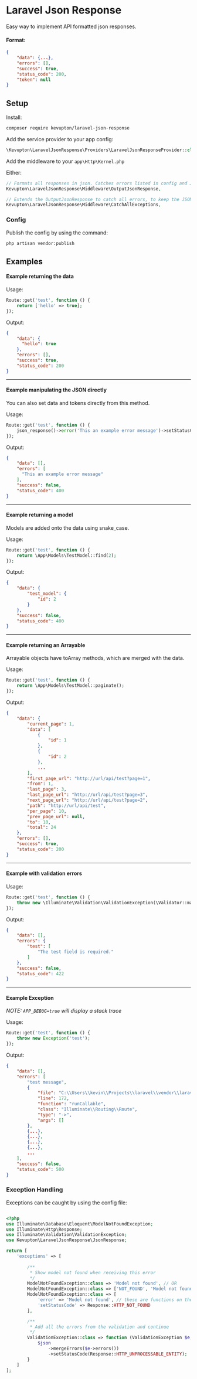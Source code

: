 # Laravel Json Response

Easy way to implement API formatted json responses.

#### Format:
```json
{
    "data": {...},
    "errors": [],
    "success": true,
    "status_code": 200,
    "token": null
}
```

## Setup

Install:
```bash
composer require kevupton/laravel-json-response
```

Add the service provider to your app config:
```php
\Kevupton\LaravelJsonResponse\Providers\LaravelJsonResponseProvider::class,
```

Add the middleware to your `app\Http\Kernel.php`

Either:

```php
// Formats all responses in json. Catches errors listed in config and JsonResponseErrorExceptions
Kevupton\LaravelJsonResponse\Middleware\OutputJsonResponse, 

// Extends the OutputJsonResponse to catch all errors, to keep the JSON output
Kevupton\LaravelJsonResponse\Middleware\CatchAllExceptions, 
```

### Config

Publish the config by using the command:
```bash
php artisan vendor:publish
```

## Examples

#### Example returning the data

Usage:
```php
Route::get('test', function () {
    return ['hello' => true];
});
```

Output:
```json
{
    "data": {
      "hello": true
    },
    "errors": [],
    "success": true,
    "status_code": 200
}
```

-----

#### Example manipulating the JSON directly
You can also set data and tokens directly from this method.

Usage:
```php
Route::get('test', function () {
    json_response()->error('This an example error message')->setStatusCode(\Illuminate\Http\Response::HTTP_BAD_REQUEST);
});
```

Output:
```json
{
    "data": [],
    "errors": [
      "This an example error message"
    ],
    "success": false,
    "status_code": 400
}
```

-----

#### Example returning a model
Models are added onto the data using snake_case.

Usage:
```php
Route::get('test', function () {
    return \App\Models\TestModel::find(2);
});
```

Output:
```json
{
    "data": {
        "test_model": {
            "id": 2
        }
    },
    "success": false,
    "status_code": 400
}
```

----


#### Example returning an Arrayable
Arrayable objects have toArray methods, which are merged with the data.

Usage:
```php
Route::get('test', function () {
    return \App\Models\TestModel::paginate();
});
```

Output:
```json
{
    "data": {
        "current_page": 1,
        "data": [
            {
                "id": 1
            },
            {
                "id": 2
            },
            ...
        ],
        "first_page_url": "http://url/api/test?page=1",
        "from": 1,
        "last_page": 3,
        "last_page_url": "http://url/api/test?page=3",
        "next_page_url": "http://url/api/test?page=2",
        "path": "http://url/api/test",
        "per_page": 10,
        "prev_page_url": null,
        "to": 10,
        "total": 24
    },
    "errors": [],
    "success": true,
    "status_code": 200
}
```

----

#### Example with validation errors

Usage:
```php
Route::get('test', function () {
    throw new \Illuminate\Validation\ValidationException(\Validator::make([], ['test' => 'required']));
});
```

Output:
```json
{
    "data": [],
    "errors": {
        "test": [
            "The test field is required."
        ]
    },
    "success": false,
    "status_code": 422
}
```

---

#### Example Exception
*NOTE: `APP_DEBUG=true` will display a stack trace*

Usage:
```php
Route::get('test', function () {
    throw new Exception('test');
});
```

Output:
```json
{
    "data": [],
    "errors": [
        "test message",
        {
            "file": "C:\\Users\\kevin\\Projects\\laravel\\vendor\\laravel\\framework\\src\\Illuminate\\Routing\\Route.php",
            "line": 172,
            "function": "runCallable",
            "class": "Illuminate\\Routing\\Route",
            "type": "->",
            "args": []
        },
        {...},
        {...},
        {...},
        {...},
        ...
    ],
    "success": false,
    "status_code": 500
}
```


### Exception Handling

Exceptions can be caught by using the config file:

```php

<?php
use Illuminate\Database\Eloquent\ModelNotFoundException;
use Illuminate\Http\Response;
use Illuminate\Validation\ValidationException;
use Kevupton\LaravelJsonResponse\JsonResponse;

return [
    'exceptions' => [
        
        /**
         * Show model not found when receiving this error
         */
        ModelNotFoundException::class => 'Model not found', // OR
        ModelNotFoundException::class => ['NOT_FOUND', 'Model not found'], // OR
        ModelNotFoundException::class => [
            'error' => 'Model not found', // these are functions on the JsonResponse, being dynamically invoked
            'setStatusCode' => Response::HTTP_NOT_FOUND
        ],

        /**
         * Add all the errors from the validation and continue
         */
        ValidationException::class => function (ValidationException $e, JsonResponse $json) {
            $json
                ->mergeErrors($e->errors())
                ->setStatusCode(Response::HTTP_UNPROCESSABLE_ENTITY);
        }
    ]
];
```
